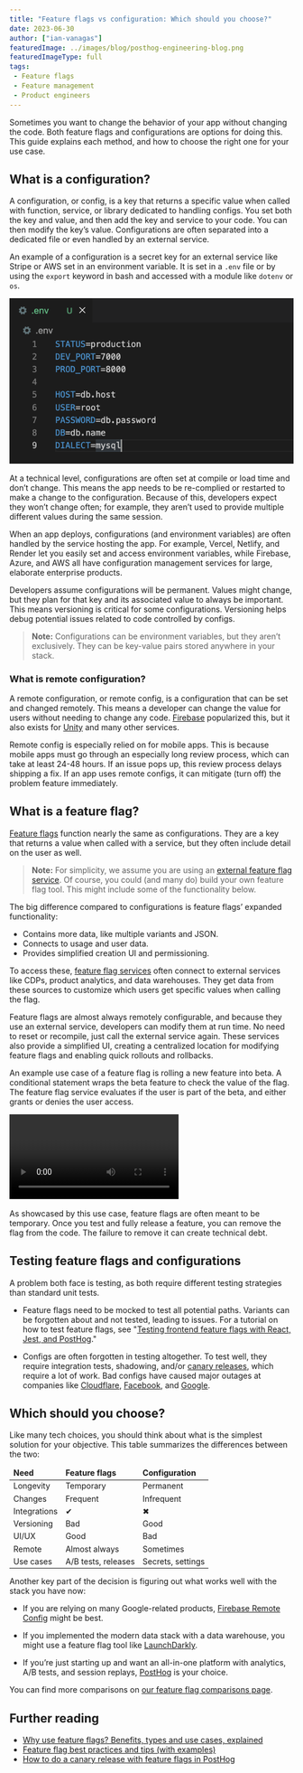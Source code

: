 ```yaml
---
title: "Feature flags vs configuration: Which should you choose?"
date: 2023-06-30
author: ["ian-vanagas"]
featuredImage: ../images/blog/posthog-engineering-blog.png
featuredImageType: full
tags:
 - Feature flags
 - Feature management
 - Product engineers
---
```


Sometimes you want to change the behavior of your app without changing the code. Both feature flags and configurations are options for doing this. This guide explains each method, and how to choose the right one for your use case.

## What is a configuration?

A configuration, or config, is a key that returns a specific value when called with function, service, or library dedicated to handling configs. You set both the key and value, and then add the key and service to your code. You can then modify the key’s value. Configurations are often separated into a dedicated file or even handled by an external service. 

An example of a configuration is a secret key for an external service like Stripe or AWS set in an environment variable. It is set in a `.env` file or by using the `export` keyword in bash and accessed with a module like `dotenv` or `os`.

![env file](../images/blog/feature-flags-vs-configuration/env.png)

At a technical level, configurations are often set at compile or load time and don’t change. This means the app needs to be re-complied or restarted to make a change to the configuration. Because of this, developers expect they won’t change often; for example, they aren’t used to provide multiple different values during the same session.

When an app deploys, configurations (and environment variables) are often handled by the service hosting the app. For example, Vercel, Netlify, and Render let you easily set and access environment variables, while Firebase, Azure, and AWS all have configuration management services for large, elaborate enterprise products.

Developers assume configurations will be permanent. Values might change, but they plan for that key and its associated value to always be important. This means versioning is critical for some configurations. Versioning helps debug potential issues related to code controlled by configs.

> **Note:** Configurations can be environment variables, but they aren’t exclusively. They can be key-value pairs stored anywhere in your stack.

### What is remote configuration?

A remote configuration, or remote config, is a configuration that can be set and changed remotely. This means a developer can change the value for users without needing to change any code. [Firebase](https://firebase.google.com/docs/remote-config) popularized this, but it also exists for [Unity](https://unity.com/products/remote-config) and many other services.

Remote config is especially relied on for mobile apps. This is because mobile apps must go through an especially long review process, which can take at least 24-48 hours. If an issue pops up, this review process delays shipping a fix. If an app uses remote configs, it can mitigate (turn off) the problem feature immediately.

## What is a feature flag?

[Feature flags](/docs/feature-flags) function nearly the same as configurations. They are a key that returns a value when called with a service, but they often include detail on the user as well.

> **Note:** For simplicity, we assume you are using an [external feature flag service](/blog/feature-flags-as-a-service). Of course, you could (and many do) build your own feature flag tool. This might include some of the functionality below.

The big difference compared to configurations is feature flags’ expanded functionality:

- Contains more data, like multiple variants and JSON.
- Connects to usage and user data.
- Provides simplified creation UI and permissioning.

To access these, [feature flag services](/blog/best-open-source-feature-flag-tools) often connect to external services like CDPs, product analytics, and data warehouses. They get data from these sources to customize which users get specific values when calling the flag.

Feature flags are almost always remotely configurable, and because they use an external service, developers can modify them at run time. No need to reset or recompile, just call the external service again. These services also provide a simplified UI, creating a centralized location for modifying feature flags and enabling quick rollouts and rollbacks.

An example use case of a feature flag is rolling a new feature into beta. A conditional statement wraps the beta feature to check the value of the flag. The feature flag service evaluates if the user is part of the beta, and either grants or denies the user access.

![Feature flag video](../images/blog/feature-flags-vs-configuration/feature-flag.mp4)

As showcased by this use case, feature flags are often meant to be temporary. Once you test and fully release a feature, you can remove the flag from the code. The failure to remove it can create technical debt.

## Testing feature flags and configurations

A problem both face is testing, as both require different testing strategies than standard unit tests.

- Feature flags need to be mocked to test all potential paths. Variants can be forgotten about and not tested, leading to issues. For a tutorial on how to test feature flags, see "[Testing frontend feature flags with React, Jest, and PostHog](/tutorials/test-frontend-feature-flags)."

- Configs are often forgotten in testing altogether. To test well, they require integration tests, shadowing, and/or [canary releases](/tutorials/canary-release), which require a lot of work. Bad configs have caused major outages at companies like [Cloudflare](https://web.archive.org/web/20211006135542/https://blog.cloudflare.com/todays-outage-post-mortem-82515/), [Facebook](https://engineering.fb.com/2021/10/05/networking-traffic/outage-details/s), and [Google](https://blog.google/inside-google/company-announcements/todays-outage-for-several-google/).

## Which should you choose?

Like many tech choices, you should think about what is the simplest solution for your objective. This table summarizes the differences between the two:

<div className="overflow-x-auto -mx-5 px-5">
<table className="w-full mt-4" style="min-width: 600px;">
  <thead>
    <tr>
      <td className="w-3/12"><strong>Need</strong></td>
      <td className="w-3/12 text-center"><strong>Feature flags</strong></td>
      <td className="w-3/12 text-center"><strong>Configuration</strong></td>
    </tr>
  </thead>
  <tbody>
    <tr>
      <td>Longevity</td>
      <td className="text-center">Temporary</td>
      <td className="text-center">Permanent</td>
    </tr>
    <tr>
      <td>Changes</td>
      <td className="text-center">Frequent</td>
      <td className="text-center">Infrequent</td>
    </tr>
    <tr>
      <td>Integrations</td>
      <td className="text-center"><span className="text-green text-lg">✔</span></td>
      <td className="text-center"><span className="text-red text-lg">✖</span></td>
    </tr>
    <tr>
      <td>Versioning</td>
      <td className="text-center text-red">Bad</td>
      <td className="text-center text-green">Good</td>
    </tr>
    <tr>
      <td>UI/UX</td>
      <td className="text-center text-green">Good</td>
      <td className="text-center text-red">Bad</td>
    </tr>
    <tr>
      <td>Remote</td>
      <td className="text-center">Almost always</td>
      <td className="text-center">Sometimes</td>
    </tr>
    <tr>
      <td>Use cases</td>
      <td className="text-center">A/B tests, releases</td>
      <td className="text-center">Secrets, settings</td>
    </tr>
  </tbody>
</table>
</div>

Another key part of the decision is figuring out what works well with the stack you have now:

- If you are relying on many Google-related products, [Firebase Remote Config](https://firebase.google.com/docs/remote-config) might be best.

- If you implemented the modern data stack with a data warehouse, you might use a feature flag tool like [LaunchDarkly](/blog/best-launchdarkly-alternatives).

- If you’re just starting up and want an all-in-one platform with analytics, A/B tests, and session replays, [PostHog](https://app.posthog.com/signup) is your choice.

You can find more comparisons on [our feature flag comparisons page](/feature-flags/comparisons).

## Further reading

- [Why use feature flags? Benefits, types and use cases, explained](/blog/feature-flag-benefits-use-cases)
- [Feature flag best practices and tips (with examples)](/blog/feature-flag-best-practices)
- [How to do a canary release with feature flags in PostHog](/tutorials/canary-release)
